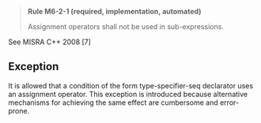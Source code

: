> **Rule M6-2-1 (required, implementation, automated)**
>
> Assignment operators shall not be used in sub-expressions.

See MISRA C++ 2008 [7]

## Exception

It is allowed that a condition of the form type-specifier-seq declarator uses an
assignment operator. This exception is introduced because alternative mechanisms
for achieving the same effect are cumbersome and error-prone.
